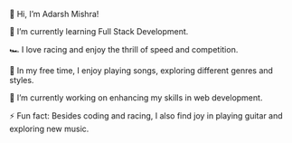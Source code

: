 👋 Hi, I’m Adarsh Mishra!

🌱 I’m currently learning Full Stack Development.

🏎️ I love racing and enjoy the thrill of speed and competition.

🎵 In my free time, I enjoy playing songs, exploring different genres and styles.

🔭 I’m currently working on enhancing my skills in web development.

⚡ Fun fact: Besides coding and racing, I also find joy in playing guitar and exploring new music.
